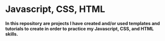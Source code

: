 # Javascript, CSS, HTML

#### In this repository are projects I have created and/or used templates and tutorials to create in order to practice my Javascript, CSS, and HTML skills.
